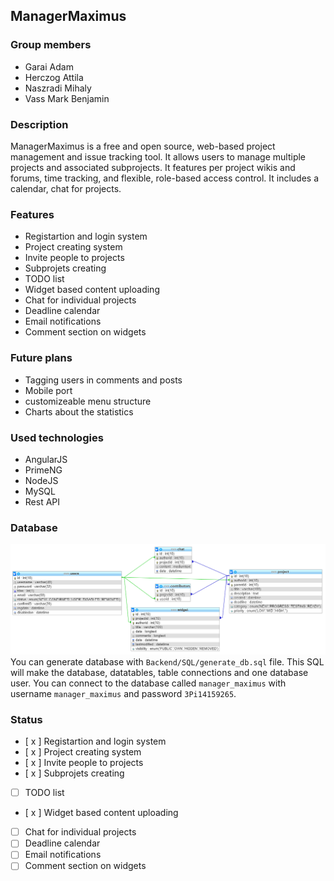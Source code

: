 ## ManagerMaximus

### Group members
 * Garai Adam
 * Herczog Attila
 * Naszradi Mihaly
 * Vass Mark Benjamin

### Description

ManagerMaximus is a free and open source, web-based project management and issue tracking tool. It allows users to manage multiple projects and associated subprojects. It features per project wikis and forums, time tracking, and flexible, role-based access control. It includes a calendar, chat for projects.


### Features

* Registartion and login system
* Project creating system
* Invite people to projects
* Subprojets creating
* TODO list
* Widget based content uploading
* Chat for individual projects
* Deadline calendar
* Email notifications
* Comment section on widgets


### Future plans
* Tagging users in comments and posts
* Mobile port
* customizeable menu structure
* Charts about the statistics

### Used technologies
* AngularJS
* PrimeNG
* NodeJS
* MySQL
* Rest API

### Database
![Database model](files/database.png)
You can generate database with `Backend/SQL/generate_db.sql` file.
This SQL will make the database, datatables, table connections and one database user.
You can connect to the database called `manager_maximus` with username `manager_maximus` and password `3Pi14159265`.

### Status
- [ x ] Registartion and login system
- [ x ] Project creating system
- [ x ] Invite people to projects
- [ x ] Subprojets creating
- [ ] TODO list
- [ x ] Widget based content uploading
- [ ] Chat for individual projects
- [ ] Deadline calendar
- [ ] Email notifications
- [ ] Comment section on widgets
